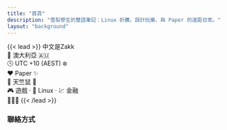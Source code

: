 ```yaml
---
title: "首頁"
description: "雪梨學生的雙語筆記：Linux 折騰、設計玩樂、與 Paper 的遠距日常。"
layout: "background"
---
```


{{< lead >}}
中文是Zakk<br>
📍 澳大利亞 🇦🇺<br>
🕓 UTC +10 (AEST) ❄️<br>
❤️ Paper ✨<br>
🐹 天竺鼠 🥔<br>
🎮 遊戲 · 🐧 Linux · 💹 金融<br>
🩷💛🩵
{{< /lead >}}
### 聯絡方式


